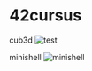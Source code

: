 # 42cursus

cub3d
![test](https://user-images.githubusercontent.com/67311757/151918673-45211bda-acc1-4c0b-91b6-30f6fc705b3d.gif)

minishell
![minishell](https://user-images.githubusercontent.com/67311757/151920634-09d9f407-945f-4294-b32a-573ee54eb71b.gif)
